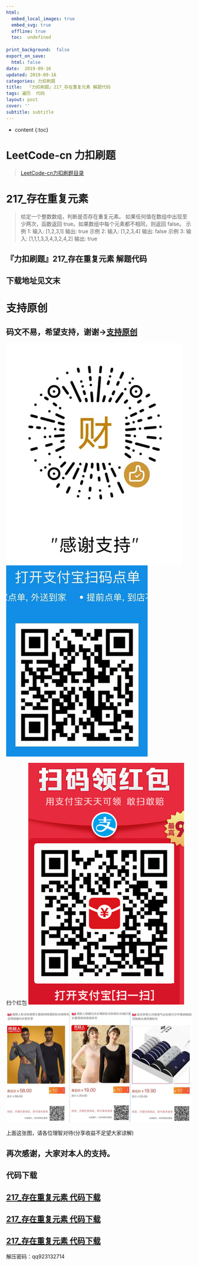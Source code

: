 ```yaml
---
html:
  embed_local_images: true
  embed_svg: true
  offline: true
  toc:  undefined

print_background:  false
export_on_save:
  html: false
date:  2019-09-16
updated: 2019-09-16
categories: 力扣刷题
title:  『力扣刷题』217_存在重复元素 解题代码
tags: 遍历  代码
layout: post
cover: ''
subtitle: subtitle
---
```



* content
{:toc}

# LeetCode-cn 力扣刷题

> [LeetCode-cn力扣刷题目录](https://blog.csdn.net/qq923132714/article/details/100620434 "LeetCode-cn力扣刷题目录")


# 217_存在重复元素

> 给定一个整数数组，判断是否存在重复元素。
如果任何值在数组中出现至少两次，函数返回 true。如果数组中每个元素都不相同，则返回 false。
示例 1:
输入: [1,2,3,1]
输出: true
示例 2:
输入: [1,2,3,4]
输出: false
示例 3:
输入: [1,1,1,3,3,4,3,2,4,2]
输出: true


## 『力扣刷题』217_存在重复元素 解题代码


## 下载地址见文末

# 支持原创


## 码文不易，希望支持，谢谢->**[支持原创](http://blog.csdn.net/qq923132714/article/details/79399145)**
![微信支付](https://raw.githubusercontent.com/923132714/my_picture/master/blog/support/weixin.png)![微信支付](https://raw.githubusercontent.com/923132714/my_picture/master/blog/support/支付宝.png)

扫个红包
![扫个红包](https://raw.githubusercontent.com/923132714/my_picture/master/blog/support/扫码领红包.png "扫码领红包")

![福利](https://github.com/923132714/my_picture/blob/master/blog/support/%E7%A6%8F%E5%88%A9.png?raw=true "福利")

上面这张图，请各位理智对待(分享收益不足望大家谅解)

## 再次感谢，大家对本人的支持。


## **代码下载**

## [217_存在重复元素 代码下载](http://festyy.com/w4lIvX "217_存在重复元素 代码下载")

## [217_存在重复元素 代码下载](http://eunsetee.com/AKzi "217_存在重复元素 代码下载")

## [217_存在重复元素 代码下载](https://t00y.com/file/16848854-398023409 "217_存在重复元素 代码下载")


解压密码：qq923132714
